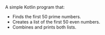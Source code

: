 A simple Kotlin program that:
- Finds the first 50 prime numbers.
- Creates a list of the first 50 even numbers.
- Combines and prints both lists.
